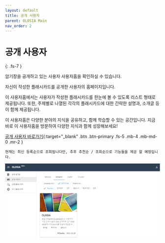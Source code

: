 ```yaml
---
layout: default
title: 공개 사용자
parent: OLOSIA Main
nav_order: 2
---
```


# 공개 사용자
{: .fs-7 }

암기장을 공개하고 있는 사용자 사용자홈을 확인하실 수 있습니다.

자신이 작성한 플래시카드를 공개한 사용자의 홈페이지입니다.

이 사용자홈에서는 사용자가 작성한 플래시카드를 한눈에 볼 수 있도록 리스트 형태로 제공됩니다. 또한, 주제별로 나열된 각각의 플래시카드에 대한 간략한 설명과, 소개글 등이 함께 제공됩니다.

이 사용자홈은 다양한 분야의 지식을 공유하고, 함께 학습할 수 있는 공간입니다. 지금 바로 이 사용자홈을 방문하여 다양한 지식과 함께 성장해보세요!

[공개 사용자 바로가기](https://olosia.com/homes){:target="_blank" .btn .btn-primary .fs-5 .mb-4 .mb-md-0 .mr-2 }

    현재는 최신 등록순으로 조회됩니다만, 추후 추천순 / 조회순으로 기능들을 제공 할 예정입니다.

![homes-pc](/assets/images/main/homes_ko.png)
